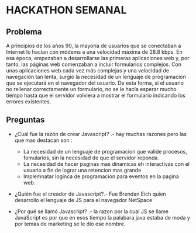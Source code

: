 # HACKATHON SEMANAL

## Problema

A principios de los años 90, la mayoría de usuarios que se conectaban a Internet lo hacían con módems a una velocidad máxima de 28.8 kbps. En esa época, empezaban a desarrollarse las primeras aplicaciones web y, por tanto, las páginas web comenzaban a incluir formularios complejos. Con unas aplicaciones web cada vez más complejas y una velocidad de navegación tan lenta, surgió la necesidad de un lenguaje de programación que se ejecutará en el navegador del usuario. De esta forma, si el usuario no rellenar correctamente un formulario, no se le hacía esperar mucho tiempo hasta que el servidor volviera a mostrar el formulario indicando los errores existentes.

## Preguntas
- ¿Cuál fue la razón de crear Javascript? .- hay muchas razones pero las que mas destacan son :
    - La necesidad de un lenguaje de programacion que valide procesos, fomularios, sin la necesidad de que el servidor reponda.
    - La necesidad de hacer paginas mas dinamicas eh interactivas con el usuario a fin de lograr una retencion mas grande
    - Implemnatar loginca de programacion para eventos en la pagina web.
    
- ¿Quién fue el creador de Javascript?.- Fue Brendan Eich quien desarrollo el lenguaje de JS para el navegador NetSpace

- ¿Por qué se llamó Javascript? .- la razon por la cual JS se llame JavaScript es por que en esos tiempo la palabara java estaba de moda y por temas de marketing se le dio ese nombre.
